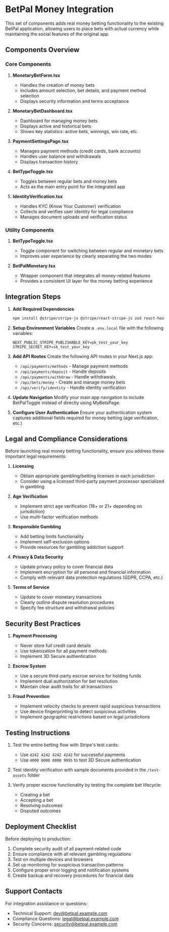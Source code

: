 # BetPal Money Integration

This set of components adds real money betting functionality to the existing BetPal application, allowing users to place bets with actual currency while maintaining the social features of the original app.

## Components Overview

### Core Components

1. **MonetaryBetForm.tsx**
   - Handles the creation of money bets
   - Includes amount selection, bet details, and payment method selection
   - Displays security information and terms acceptance

2. **MonetaryBetDashboard.tsx**
   - Dashboard for managing money bets
   - Displays active and historical bets
   - Shows key statistics: active bets, winnings, win rate, etc.

3. **PaymentSettingsPage.tsx**
   - Manages payment methods (credit cards, bank accounts)
   - Handles user balance and withdrawals
   - Displays transaction history

4. **BetTypeToggle.tsx**
   - Toggles between regular bets and money bets
   - Acts as the main entry point for the integrated app

5. **IdentityVerification.tsx**
   - Handles KYC (Know Your Customer) verification
   - Collects and verifies user identity for legal compliance
   - Manages document uploads and verification status

### Utility Components

1. **BetTypeToggle.tsx**
   - Toggle component for switching between regular and monetary bets
   - Improves user experience by clearly separating the two modes

2. **BetPalMonetary.tsx**
   - Wrapper component that integrates all money-related features
   - Provides a consistent UI layer for the money betting experience

## Integration Steps

1. **Add Required Dependencies**
   ```bash
   npm install @stripe/stripe-js @stripe/react-stripe-js zod react-hook-form
   ```

2. **Setup Environment Variables**
   Create a `.env.local` file with the following variables:
   ```
   NEXT_PUBLIC_STRIPE_PUBLISHABLE_KEY=pk_test_your_key
   STRIPE_SECRET_KEY=sk_test_your_key
   ```

3. **Add API Routes**
   Create the following API routes in your Next.js app:
   - `/api/payments/methods` - Manage payment methods
   - `/api/payments/deposit` - Handle deposits
   - `/api/payments/withdraw` - Handle withdrawals
   - `/api/bets/money` - Create and manage money bets
   - `/api/verify/identity` - Handle identity verification

4. **Update Navigation**
   Modify your main app navigation to include BetPalToggle instead of directly using MyBetsPage.

5. **Configure User Authentication**
   Ensure your authentication system captures additional fields required for money betting (age verification, etc.)

## Legal and Compliance Considerations

Before launching real money betting functionality, ensure you address these important legal requirements:

1. **Licensing**
   - Obtain appropriate gambling/betting licenses in each jurisdiction
   - Consider using a licensed third-party payment processor specialized in gambling

2. **Age Verification**
   - Implement strict age verification (18+ or 21+ depending on jurisdiction)
   - Use multi-factor verification methods

3. **Responsible Gambling**
   - Add betting limits functionality
   - Implement self-exclusion options
   - Provide resources for gambling addiction support

4. **Privacy & Data Security**
   - Update privacy policy to cover financial data
   - Implement encryption for all personal and financial information
   - Comply with relevant data protection regulations (GDPR, CCPA, etc.)

5. **Terms of Service**
   - Update to cover monetary transactions
   - Clearly outline dispute resolution procedures
   - Specify fee structure and withdrawal policies

## Security Best Practices

1. **Payment Processing**
   - Never store full credit card details
   - Use tokenization for all payment methods
   - Implement 3D Secure authentication

2. **Escrow System**
   - Use a secure third-party escrow service for holding funds
   - Implement dual authorization for bet resolution
   - Maintain clear audit trails for all transactions

3. **Fraud Prevention**
   - Implement velocity checks to prevent rapid suspicious transactions
   - Use device fingerprinting to detect suspicious activities
   - Implement geographic restrictions based on legal jurisdictions

## Testing Instructions

1. Test the entire betting flow with Stripe's test cards:
   - Use `4242 4242 4242 4242` for successful payments
   - Use `4000 0000 0000 9995` to test 3D Secure authentication

2. Test identity verification with sample documents provided in the `/test-assets` folder

3. Verify proper escrow functionality by testing the complete bet lifecycle:
   - Creating a bet
   - Accepting a bet
   - Resolving outcomes
   - Disputed outcomes

## Deployment Checklist

Before deploying to production:

1. Complete security audit of all payment-related code
2. Ensure compliance with all relevant gambling regulations
3. Test on multiple devices and browsers
4. Set up monitoring for suspicious transaction patterns
5. Configure proper error logging and notification systems
6. Create backup and recovery procedures for financial data

## Support Contacts

For integration assistance or questions:
- Technical Support: dev@betpal.example.com
- Compliance Questions: legal@betpal.example.com
- Security Concerns: security@betpal.example.com